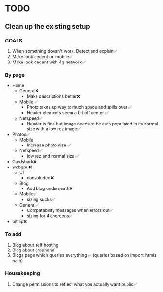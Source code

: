 # TODO

## Clean up the existing setup

### GOALS
1. When something doesn't work. Detect and explain✅
2. Make look decent on mobile✅
3. Make look decent with 4g network✅

### By page
* Home
  * General❌
    * Make descriptions better❌
  * Mobile ✅
    * Photo takes up way to much space and spills over ✅
    * Header elements seem a bit off center ✅
  * Netspeed✅
    * Header is fine but image needs to be auto populated in its normal size with a low rez image✅
* Photos✅
  * Mobile
    * Increase photo size ✅
  * Netspeed✅
    * low rez and normal size ✅
* Cardshark❌
* webgpu❌
  * UI
    * convoluded❌
  * Blog
    * Add blog underneath❌
  * Mobile✅
    * sizing sucks✅
  * General✅
    * Compatability messages when errors out✅
    * sizing for 4k screens✅
* bitflip❌

### To add
1. Blog about self hosting
2. Blog about graphana
3. Blogs page which queries everything ✅ (queries based on import_htmls path)

### Housekeeping
1. Change permissions to reflect what you actually want public✅
